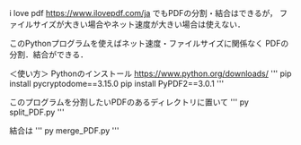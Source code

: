 i love pdf https://www.ilovepdf.com/ja でもPDFの分割・結合はできるが，
ファイルサイズが大きい場合やネット速度が大きい場合は使えない．

このPythonプログラムを使えばネット速度・ファイルサイズに関係なく
PDFの分割．結合ができる．


＜使い方＞
Pythonのインストール https://www.python.org/downloads/
'''
pip install pycryptodome==3.15.0
pip install PyPDF2==3.0.1
'''

このプログラムを分割したいPDFのあるディレクトリに置いて
'''
py split_PDF.py
'''

結合は
'''
py merge_PDF.py
'''
